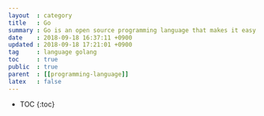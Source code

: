 ```yaml
---
layout  : category
title   : Go
summary : Go is an open source programming language that makes it easy to build simple, reliable, and efficient software.
date    : 2018-09-18 16:37:11 +0900
updated : 2018-09-18 17:21:01 +0900
tag     : language golang
toc     : true
public  : true
parent  : [[programming-language]]
latex   : false
---
```

* TOC
{:toc}
